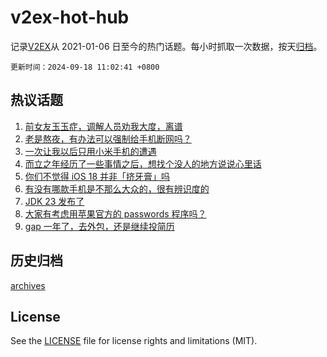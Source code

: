 # v2ex-hot-hub

 记录[V2EX](https://www.v2ex.com/)从 2021-01-06 日至今的热门话题。每小时抓取一次数据，按天[归档](archives)。

`更新时间：2024-09-18 11:02:41 +0800`

## 热议话题

1. [前女友玉玉症，调解人员劝我大度，离谱](https://www.v2ex.com/t/1073590)
1. [老是熬夜，有办法可以强制给手机断网吗？](https://www.v2ex.com/t/1073561)
1. [一次让我以后只用小米手机的遭遇](https://www.v2ex.com/t/1073479)
1. [而立之年经历了一些事情之后，想找个没人的地方说说心里话](https://www.v2ex.com/t/1073548)
1. [你们不觉得 iOS 18 并非「挤牙膏」吗](https://www.v2ex.com/t/1073437)
1. [有没有哪款手机是不那么大众的，很有辨识度的](https://www.v2ex.com/t/1073507)
1. [JDK 23 发布了](https://www.v2ex.com/t/1073571)
1. [大家有考虑用苹果官方的 passwords 程序吗？](https://www.v2ex.com/t/1073537)
1. [gap 一年了，去外包，还是继续投简历](https://www.v2ex.com/t/1073538)

## 历史归档

[archives](archives)

## License

See the [LICENSE](LICENSE) file for license rights and limitations (MIT).
